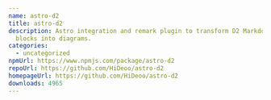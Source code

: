 ```yaml
---
name: astro-d2
title: astro-d2
description: Astro integration and remark plugin to transform D2 Markdown code
  blocks into diagrams.
categories:
  - uncategorized
npmUrl: https://www.npmjs.com/package/astro-d2
repoUrl: https://github.com/HiDeoo/astro-d2
homepageUrl: https://github.com/HiDeoo/astro-d2
downloads: 4965
---
```


